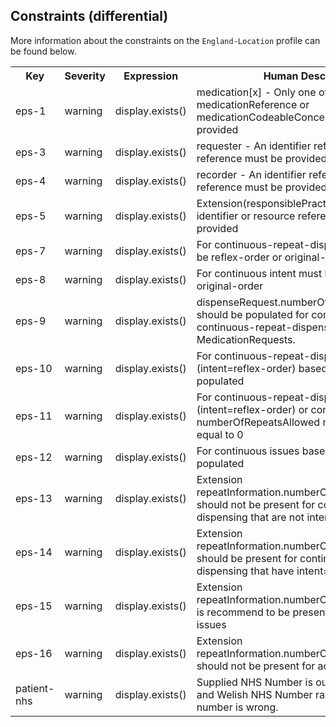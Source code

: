 ## Constraints (differential)

More information about the constraints on the <code>England-Location</code> profile can be found below.

<table class="assets">
<tr>
<th width="15%">Key</th>
<th width="10%">Severity</th>
<th width="30%">Expression</th>
<th width="45%">Human Description</th>
</tr>
<tr>
<td>eps-1</td>
<td>warning</td>
<td>display.exists()</td>
<td>medication[x] - Only one of medicationReference or medicationCodeableConcept should be provided</td>
</tr>
<tr>
<td>eps-3</td>
<td>warning</td>
<td>display.exists()</td>
<td>requester - An identifier reference or resource reference must be provided</td>
</tr>
<tr>
<td>eps-4</td>
<td>warning</td>
<td>display.exists()</td>
<td>recorder - An identifier reference or resource reference must be provided</td>
</tr>
<tr>
<td>eps-5</td>
<td>warning</td>
<td>display.exists()</td>
<td>Extension(responsiblePractitioner) - An identifier or resource reference must be provided</td>
</tr>
<tr>
<td>eps-7</td>
<td>warning</td>
<td>display.exists()</td>
<td>For continuous-repeat-dispensing intent must be reflex-order or original-order</td>
</tr>
<tr>
<td>eps-8</td>
<td>warning</td>
<td>display.exists()</td>
<td>For continuous intent must be instance-order or original-order</td>
</tr>
<tr>
<td>eps-9</td>
<td>warning</td>
<td>display.exists()</td>
<td>dispenseRequest.numberOfRepeatsAllowed should be populated for continuous and continuous-repeat-dispensing MedicationRequests.</td>
</tr>
<tr>
<td>eps-10</td>
<td>warning</td>
<td>display.exists()</td>
<td>For continuous-repeat-dispensing (intent=reflex-order) basedOn must be populated</td>
</tr>
<tr>
<td>eps-11</td>
<td>warning</td>
<td>display.exists()</td>
<td>For continuous-repeat-dispensing (intent=reflex-order) or continous orders, numberOfRepeatsAllowed must be empty or equal to 0</td>
</tr><tr>
<td>eps-12</td>
<td>warning</td>
<td>display.exists()</td>
<td>For continuous issues basedOn should be populated</td>
</tr>
<tr>
<td>eps-13</td>
<td>warning</td>
<td>display.exists()</td>
<td>Extension repeatInformation.numberOfPrescriptionsIssued should not be present for continuous-repeat-dispensing that are not intent=reflex-order</td>
</tr>
<tr>
<td>eps-14</td>
<td>warning</td>
<td>display.exists()</td>
<td>Extension repeatInformation.numberOfPrescriptionsIssued should be present for continuous-repeat-dispensing that have intent=reflex-order</td>
</tr>
<tr>
<td>eps-15</td>
<td>warning</td>
<td>display.exists()</td>
<td>Extension repeatInformation.numberOfPrescriptionsIssued is recommend to be present for continuous issues</td>
</tr>
<tr>
<td>eps-16</td>
<td>warning</td>
<td>display.exists()</td>
<td>Extension repeatInformation.numberOfPrescriptionsIssued should not be present for acute issues</td>
</tr>
<tr>
<td>patient-nhs</td>
<td>warning</td>
<td>display.exists()</td>
<td>Supplied NHS Number is outside the English and Welish NHS Number range or length of the number is wrong.</td>
</tr>
</table>